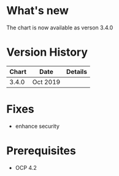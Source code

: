 # What's new 
The chart is now available as verson 3.4.0

# Version History
| Chart | Date | Details |
| ----- | ---- | ------- |
| 3.4.0 | Oct 2019 | |

# Fixes
- enhance security

# Prerequisites
- OCP 4.2
